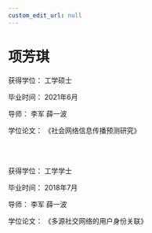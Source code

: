 ```yaml
---
custom_edit_url: null
---
```


# 项芳琪

获得学位： 工学硕士

毕业时间： 2021年6月

导师： 李军 薛一波

学位论文： 《社会网络信息传播预测研究》

<br/><br/>

获得学位： 工学学士

毕业时间： 2018年7月

导师： 李军 薛一波

学位论文： 《多源社交网络的用户身份关联》
